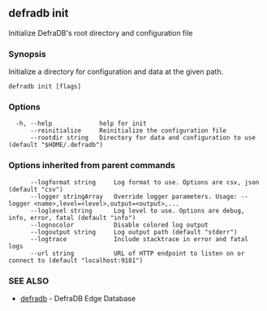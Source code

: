 ## defradb init

Initialize DefraDB's root directory and configuration file

### Synopsis

Initialize a directory for configuration and data at the given path.

```
defradb init [flags]
```

### Options

```
  -h, --help             help for init
      --reinitialize     Reinitialize the configuration file
      --rootdir string   Directory for data and configuration to use (default "$HOME/.defradb")
```

### Options inherited from parent commands

```
      --logformat string     Log format to use. Options are csv, json (default "csv")
      --logger stringArray   Override logger parameters. Usage: --logger <name>,level=<level>,output=<output>,...
      --loglevel string      Log level to use. Options are debug, info, error, fatal (default "info")
      --lognocolor           Disable colored log output
      --logoutput string     Log output path (default "stderr")
      --logtrace             Include stacktrace in error and fatal logs
      --url string           URL of HTTP endpoint to listen on or connect to (default "localhost:9181")
```

### SEE ALSO

* [defradb](defradb.md)	 - DefraDB Edge Database

